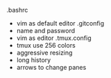 .bashrc
- vim as default editor
.gitconfig
- name and password
- vim as editor
.tmux.config 
- tmux use 256 colors
- aggressive resizing
- long history 
- arrows to change panes
